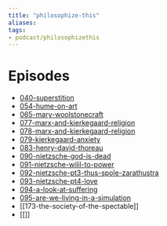 ```yaml
---
title: "philosophize-this"
aliases: 
tags: 
- podcast/philosophizethis
---
```


# Episodes
- [040-superstition](notes/040-superstition.md)
- [054-hume-on-art](notes/054-hume-on-art.md)
- [065-mary-woolstonecraft](notes/065-mary-woolstonecraft.md)
- [077-marx-and-kierkegaard-religion](notes/077-marx-and-kierkegaard-religion.md)
- [078-marx-and-kierkegaard-religion](notes/078-marx-and-kierkegaard-religion.md)
- [079-kierkegaard-anxiety](notes/079-kierkegaard-anxiety.md)
- [083-henry-david-thoreau](notes/083-henry-david-thoreau.md)
- [090-nietzsche-god-is-dead](private/090-nietzsche-god-is-dead.md)
- [091-nietzsche-wilil-to-power](notes/091-nietzsche-wilil-to-power.md)
- [092-nietzsche-pt3-thus-spole-zarathustra](notes/092-nietzsche-pt3-thus-spole-zarathustra.md)
- [093-nietzsche-pt4-love](notes/093-nietzsche-pt4-love.md)
- [094-a-look-at-suffering](notes/094-a-look-at-suffering.md)
- [095-are-we-living-in-a-simulation](notes/095-are-we-living-in-a-simulation.md)
- [[173-the-society-of-the-spectable]]
- [[]]